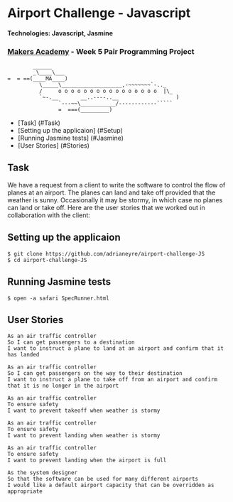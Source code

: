 # Airport Challenge - Javascript
#### Technologies: Javascript, Jasmine

### [Makers Academy](http://www.makersacademy.com) - Week 5 Pair Programming Project

```
        ______
        _\____\___
=  = ==(____MA____)
          \_____\___________________,-~~~~~~~`-.._
          /     o o o o o o o o o o o o o o o o  |\_
          `~-.__       __..----..__                  )
                `---~~\___________/------------`````
                =  ===(_________)

```

* [Task] (#Task)
* [Setting up the applicaion] (#Setup)
* [Running Jasmine tests] (#Jasmine)
* [User Stories] (#Stories)

## <a name="Task">Task</a>

We have a request from a client to write the software to control the flow of planes at an airport. The planes can land and take off provided that the weather is sunny. Occasionally it may be stormy, in which case no planes can land or take off. Here are the user stories that we worked out in collaboration with the client:

## <a name="Setup">Setting up the applicaion</a>
```shell
$ git clone https://github.com/adrianeyre/airport-challenge-JS
$ cd airport-challenge-JS
```

## <a name="Jasmine">Running Jasmine tests</a>
```shell
$ open -a safari SpecRunner.html
```

## <a name="Stories">User Stories</a>
```
As an air traffic controller 
So I can get passengers to a destination 
I want to instruct a plane to land at an airport and confirm that it has landed 

As an air traffic controller 
So I can get passengers on the way to their destination 
I want to instruct a plane to take off from an airport and confirm that it is no longer in the airport

As an air traffic controller 
To ensure safety 
I want to prevent takeoff when weather is stormy 

As an air traffic controller 
To ensure safety 
I want to prevent landing when weather is stormy 

As an air traffic controller 
To ensure safety 
I want to prevent landing when the airport is full 

As the system designer
So that the software can be used for many different airports
I would like a default airport capacity that can be overridden as appropriate
```
